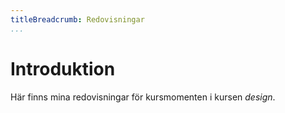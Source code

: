 ```yaml
---
titleBreadcrumb: Redovisningar
...
```


Introduktion
============

Här finns mina redovisningar för kursmomenten i kursen *design*.
